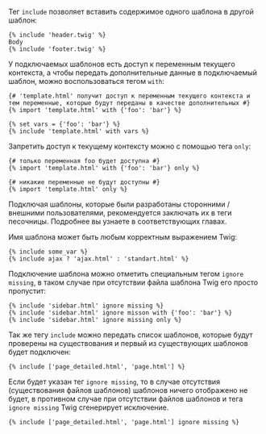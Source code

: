 Тег ```include``` позволяет вставить содержимое одного шаблона в другой шаблон:

```twig
{% include 'header.twig' %}
Body
{% include 'footer.twig' %}
```

У подключаемых шаблонов есть доступ к переменным текущего контекста, а чтобы передать дополнительные данные в подключаемый шаблон, можно воспользоваться тегом ```with```:

```twig
{# 'template.html' получит доступ к переменным текущего контекста и тем переменные, которые будут переданы в качестве дополнительных #}
{% import 'template.html' with {'foo': 'bar'} %}

{% set vars = {'foo': 'bar'} %}
{% include 'template.html' with vars %}
```

Запретить доступ к текущему контексту можно с помощью тега ```only```:

```twig
{# только переменная foo будет доступна #}
{% import 'template.html' with {'foo': 'bar'} only %}

{# никакие переменные не будут доступны #}
{% import 'template.html' only %}
```

Подключая шаблоны, которые были разработаны сторонними / внешними пользователями, рекомендуется заключать их в теги песочницы. Подробнее вы узнаете в соответствующих главах.

Имя шаблона может быть любым корректным выражением Twig:

```twig
{% include some_var %}
{% include ajax ? 'ajax.html' : 'standart.html' %}
```

Подключение шаблона можно отметить специальным тегом ```ignore missing```, в таком случае при отсутствии файла шаблона Twig его просто пропустит:

```twig
{% include 'sidebar.html' ignore missing %}
{% include 'sidebar.html' ignore misson with {'foo': 'bar'} %}
{% include 'sidebar.html' ignore missing only %}
```

Так же тегу ```include``` можно передать список шаблонов, которые будут проверены на существования и первый из существующих шаблонов будет подключен:

```twig
{% include ['page_detailed.html', 'page.html'] %}
```

Если будет указан тег ```ignore missing```, то в случае отсутствия (существования файлов шаблонов) шаблонов ничего отображено не будет, в противном случае при отсутствии файлов шаблонов и тега ```ignore missing``` Twig сгенерирует исключение.

```twig
{% include ['page_detailed.html', 'page.html'] ignore missing %}
```
